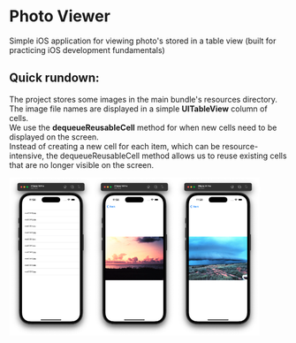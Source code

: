 # Photo Viewer
Simple iOS application for viewing photo's stored in a table view (built for practicing iOS development fundamentals)

## Quick rundown:
The project stores some images in the main bundle's resources directory. <br>
The image file names are displayed in a simple **UITableView** column of cells.<br>
We use the **dequeueReusableCell** method for when new cells need to be displayed on the screen. <br>
Instead of creating a new cell for each item, which can be resource-intensive, the dequeueReusableCell method allows us to reuse existing cells that are no longer visible on the screen.

<div style="display: flex;">
  <img src="photov1.png" alt="Image 1" width="30%" height="30%">
  <img src="photov2.png" alt="Image 2" width="30%" height="30%">
  <img src="photov3.png" alt="Image 3" width="30%" height="30%">
</div>


